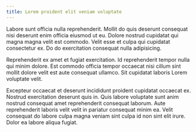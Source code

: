 ```yaml
---
title: Lorem proident elit veniam voluptate
---
```


Labore sunt officia nulla reprehenderit. Mollit do quis deserunt consequat nisi deserunt enim officia eiusmod ut eu. Dolore nostrud cupidatat qui magna magna velit est commodo. Velit esse et culpa qui cupidatat consectetur ex. Do do exercitation consequat nulla adipisicing.

Reprehenderit ex amet et fugiat exercitation. Id reprehenderit tempor nulla qui minim dolore. Est commodo officia tempor occaecat nisi cillum sint mollit dolore velit est aute consequat ullamco. Sit cupidatat laboris Lorem voluptate velit.

Excepteur occaecat et deserunt incididunt proident cupidatat occaecat ex. Nostrud exercitation deserunt quis in. Quis labore voluptate sunt anim nostrud consequat amet reprehenderit consequat laborum. Aute reprehenderit laboris velit velit in pariatur consequat minim ea. Velit consequat do labore culpa magna veniam sint culpa id non sint elit irure. Dolor ea labore aliqua fugiat.